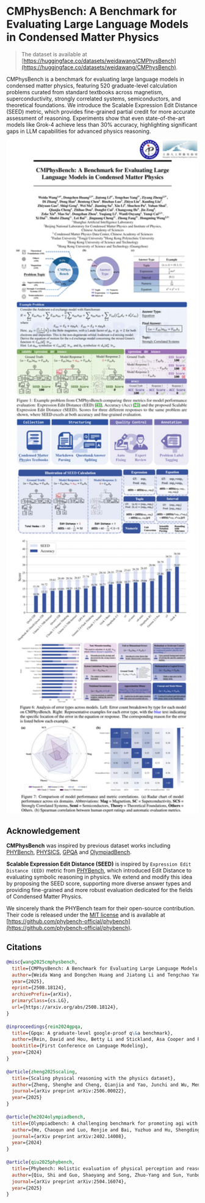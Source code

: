 # CMPhysBench: A Benchmark for Evaluating Large Language Models in Condensed Matter Physics

> The dataset is available at [https://huggingface.co/datasets/weidawang/CMPhysBench](https://huggingface.co/datasets/weidawang/CMPhysBench).

CMPhysBench is a benchmark for evaluating large language models in condensed matter physics, featuring 520 graduate-level calculation problems curated from standard textbooks across magnetism, superconductivity, strongly correlated systems, semiconductors, and theoretical foundations. We introduce the Scalable Expression Edit Distance (SEED) metric, which provides fine-grained partial credit for more accurate assessment of reasoning. Experiments show that even state-of-the-art models like Grok-4 achieve less than 30% accuracy, highlighting significant gaps in LLM capabilities for advanced physics reasoning.

<div align="center">
  <img src="imgs/CMPhysBench.png" width="1000"/>
</div>

## Acknowledgement
**CMPhysBench** was inspired by previous dataset works including [PHYBench](https://www.phybench.cn/), [PHYSICS](https://arxiv.org/pdf/2506.00022), [GPQA](https://github.com/idavidrein/gpqa) and  [OlympiadBench](https://github.com/OpenBMB/OlympiadBench).

**Scalable Expression Edit Distance (SEED)** is inspired by `Expression Edit Distance (EED)` metric from [PHYBench](https://www.phybench.cn/), which introduced Edit Distance to evaluating symbolic reasoning in physics. We extend and modify this idea by proposing the SEED score, supporting more diverse answer types and providing fine-grained and more robust evaluation dedicated for the fields of Condensed Matter Physics.

We sincerely thank the PHYBench team for their open-source contribution. Their code is released under the [MIT license](https://github.com/phybench-official/phybench?tab=MIT-1-ov-file#readme) and is available at [https://github.com/phybench-official/phybench](https://github.com/phybench-official/phybench).

## Citations

```bibtex
@misc{wang2025cmphysbench,
  title={CMPhysBench: A Benchmark for Evaluating Large Language Models in Condensed Matter Physics}, 
  author={Weida Wang and Dongchen Huang and Jiatong Li and Tengchao Yang and Ziyang Zheng and Di Zhang and Dong Han and Benteng Chen and Binzhao Luo and Zhiyu Liu and Kunling Liu and Zhiyuan Gao and Shiqi Geng and Wei Ma and Jiaming Su and Xin Li and Shuchen Pu and Yuhan Shui and Qianjia Cheng and Zhihao Dou and Dongfei Cui and Changyong He and Jin Zeng and Zeke Xie and Mao Su and Dongzhan Zhou and Yuqiang Li and Wanli Ouyang and Yunqi Cai and Xi Dai and Shufei Zhang and Lei Bai and Jinguang Cheng and Zhong Fang and Hongming Weng},
  year={2025},
  eprint={2508.18124},
  archivePrefix={arXiv},
  primaryClass={cs.LG},
  url={https://arxiv.org/abs/2508.18124}, 
}

@inproceedings{rein2024gpqa,
  title={Gpqa: A graduate-level google-proof q\&a benchmark},
  author={Rein, David and Hou, Betty Li and Stickland, Asa Cooper and Petty, Jackson and Pang, Richard Yuanzhe and Dirani, Julien and Michael, Julian and Bowman, Samuel R},
  booktitle={First Conference on Language Modeling},
  year={2024}
}

@article{zheng2025scaling,
  title={Scaling physical reasoning with the physics dataset},
  author={Zheng, Shenghe and Cheng, Qianjia and Yao, Junchi and Wu, Mengsong and He, Haonan and Ding, Ning and Cheng, Yu and Hu, Shuyue and Bai, Lei and Zhou, Dongzhan and others},
  journal={arXiv preprint arXiv:2506.00022},
  year={2025}
}

@article{he2024olympiadbench,
  title={Olympiadbench: A challenging benchmark for promoting agi with olympiad-level bilingual multimodal scientific problems},
  author={He, Chaoqun and Luo, Renjie and Bai, Yuzhuo and Hu, Shengding and Thai, Zhen Leng and Shen, Junhao and Hu, Jinyi and Han, Xu and Huang, Yujie and Zhang, Yuxiang and others},
  journal={arXiv preprint arXiv:2402.14008},
  year={2024}
}

@article{qiu2025phybench,
  title={Phybench: Holistic evaluation of physical perception and reasoning in large language models},
  author={Qiu, Shi and Guo, Shaoyang and Song, Zhuo-Yang and Sun, Yunbo and Cai, Zeyu and Wei, Jiashen and Luo, Tianyu and Yin, Yixuan and Zhang, Haoxu and Hu, Yi and others},
  journal={arXiv preprint arXiv:2504.16074},
  year={2025}
}
```
